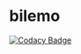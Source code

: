 # bilemo
[![Codacy Badge](https://api.codacy.com/project/badge/Grade/1b5764e712f4499780a3087b1d8ac83c)](https://app.codacy.com/app/coco2053/bilemo?utm_source=github.com&utm_medium=referral&utm_content=coco2053/bilemo&utm_campaign=Badge_Grade_Dashboard)